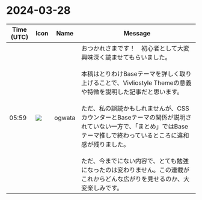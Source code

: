 # 2024-03-28

|Time (UTC)|Icon|Name|Message|
|---|---|---|---|
|05:59|![](https://avatars.slack-edge.com/2019-11-22/845042642576_070441337abaca9fb7b3_72.png)|ogwata|おつかれさまです！　初心者として大変興味深く読ませてもらいました。<br><br>本稿はとりわけBaseテーマを詳しく取り上げることで、Vivliostyle Themeの意義や特徴を説明した記事だと思います。<br><br>ただ、私の誤読かもしれませんが、CSSカウンターとBaseテーマの関係が説明されていない一方で、「まとめ」ではBaseテーマ推しで終わっているところに違和感が残りました。<br><br>ただ、今までにない内容で、とても勉強になったのは変わりません。この連載がこれからどんな広がりを見せるのか、大変楽しみです。|
